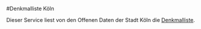 #Denkmalliste Köln

Dieser Service liest von den Offenen Daten der Stadt Köln die [Denkmalliste](http://www.offenedaten-koeln.de/dataset/denkmalliste-stadt-koeln).